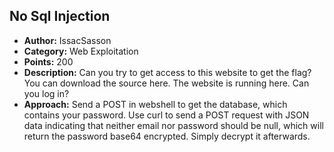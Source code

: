 <h2>No Sql Injection</h2>
<ul>
  <li><strong>Author:</strong> IssacSasson</li>
  <li><strong>Category:</strong> Web Exploitation</li>
  <li><strong>Points:</strong> 200</li>
  <li><strong>Description:</strong> Can you try to get access to this website to get the flag? You can download the source here. The website is running here. Can you log in?</li>
  <li><strong>Approach:</strong> Send a POST in webshell to get the database, which contains your password. Use curl to send a POST request with JSON data indicating that neither email nor password should be null, which will return the password base64 encrypted. Simply decrypt it afterwards.</li>
</ul>

